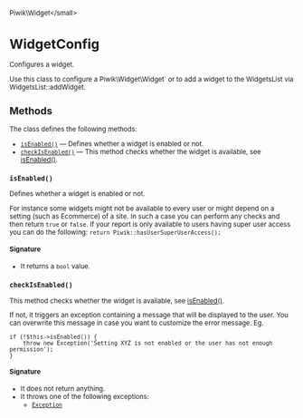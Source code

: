 <small>Piwik\Widget\</small>

WidgetConfig
============

Configures a widget.

Use this class to configure a Piwik\Widget\Widget` or to
add a widget to the WidgetsList via WidgetsList::addWidget.

Methods
-------

The class defines the following methods:

- [`isEnabled()`](#isenabled) &mdash; Defines whether a widget is enabled or not.
- [`checkIsEnabled()`](#checkisenabled) &mdash; This method checks whether the widget is available, see [isEnabled()](/api-reference/Piwik/Widget/WidgetConfig#isenabled).

<a name="isenabled" id="isenabled"></a>
<a name="isEnabled" id="isEnabled"></a>
### `isEnabled()`

Defines whether a widget is enabled or not.

For instance some widgets might not be available to every user or
might depend on a setting (such as Ecommerce) of a site. In such a case you can perform any checks and then
return `true` or `false`. If your report is only available to users having super user access you can do the
following: `return Piwik::hasUserSuperUserAccess();`

#### Signature

- It returns a `bool` value.

<a name="checkisenabled" id="checkisenabled"></a>
<a name="checkIsEnabled" id="checkIsEnabled"></a>
### `checkIsEnabled()`

This method checks whether the widget is available, see [isEnabled()](/api-reference/Piwik/Widget/WidgetConfig#isenabled).

If not, it triggers an exception
containing a message that will be displayed to the user. You can overwrite this message in case you want to
customize the error message. Eg.
```
if (!$this->isEnabled()) {
    throw new Exception('Setting XYZ is not enabled or the user has not enough permission');
}
```

#### Signature

- It does not return anything.
- It throws one of the following exceptions:
    - [`Exception`](http://php.net/class.Exception)


